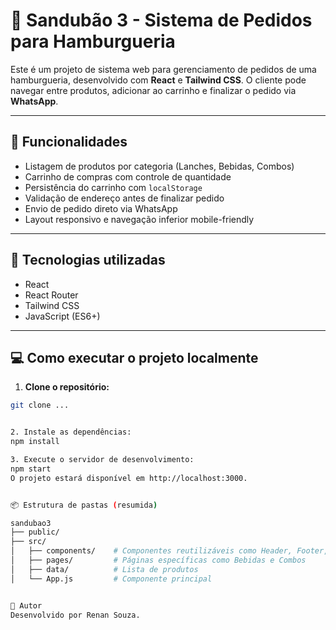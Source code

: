 # 🍔 Sandubão 3 - Sistema de Pedidos para Hamburgueria

Este é um projeto de sistema web para gerenciamento de pedidos de uma hamburgueria, desenvolvido com **React** e **Tailwind CSS**. O cliente pode navegar entre produtos, adicionar ao carrinho e finalizar o pedido via **WhatsApp**.

---

## 🚀 Funcionalidades

- Listagem de produtos por categoria (Lanches, Bebidas, Combos)
- Carrinho de compras com controle de quantidade
- Persistência do carrinho com `localStorage`
- Validação de endereço antes de finalizar pedido
- Envio de pedido direto via WhatsApp
- Layout responsivo e navegação inferior mobile-friendly

---

## 🧪 Tecnologias utilizadas

- React
- React Router
- Tailwind CSS
- JavaScript (ES6+)

---

## 💻 Como executar o projeto localmente

1. **Clone o repositório:**

```bash
git clone ...


2. Instale as dependências: 
npm install

3. Execute o servidor de desenvolvimento:
npm start
O projeto estará disponível em http://localhost:3000.


📦 Estrutura de pastas (resumida)

sandubao3
├── public/
├── src/
│   ├── components/    # Componentes reutilizáveis como Header, Footer, CartModal
│   ├── pages/         # Páginas específicas como Bebidas e Combos
│   ├── data/          # Lista de produtos
│   └── App.js         # Componente principal


🧠 Autor
Desenvolvido por Renan Souza.